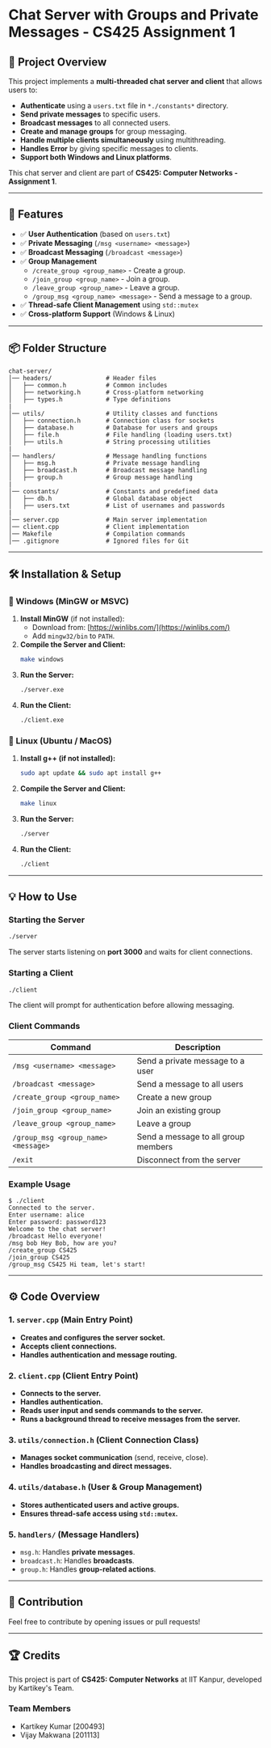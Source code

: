 # Chat Server with Groups and Private Messages - CS425 Assignment 1

## 📌 Project Overview

This project implements a **multi-threaded chat server and client** that allows users to:

- **Authenticate** using a `users.txt` file in `*./constants*` directory.
- **Send private messages** to specific users.
- **Broadcast messages** to all connected users.
- **Create and manage groups** for group messaging.
- **Handle multiple clients simultaneously** using multithreading.
- **Handles Error** by giving specific messages to clients.
- **Support both Windows and Linux platforms**.

This chat server and client are part of **CS425: Computer Networks - Assignment 1**.

---

## 🔹 Features

- ✅ **User Authentication** (based on `users.txt`)
- ✅ **Private Messaging** (`/msg <username> <message>`)
- ✅ **Broadcast Messaging** (`/broadcast <message>`)
- ✅ **Group Management**
  - `/create_group <group_name>` - Create a group.
  - `/join_group <group_name>` - Join a group.
  - `/leave_group <group_name>` - Leave a group.
  - `/group_msg <group_name> <message>` - Send a message to a group.
- ✅ **Thread-safe Client Management** using `std::mutex`
- ✅ **Cross-platform Support** (Windows & Linux)

---

## 📦 Folder Structure

```
chat-server/
│── headers/               # Header files
│   ├── common.h           # Common includes
│   ├── networking.h       # Cross-platform networking
│   ├── types.h            # Type definitions
|
│── utils/                 # Utility classes and functions
│   ├── connection.h       # Connection class for sockets
│   ├── database.h         # Database for users and groups
│   ├── file.h             # File handling (loading users.txt)
│   ├── utils.h            # String processing utilities
|
│── handlers/              # Message handling functions
│   ├── msg.h              # Private message handling
│   ├── broadcast.h        # Broadcast message handling
│   ├── group.h            # Group message handling
|
│── constants/             # Constants and predefined data
│   ├── db.h               # Global database object
│   ├── users.txt          # List of usernames and passwords
|
│── server.cpp             # Main server implementation
│── client.cpp             # Client implementation
│── Makefile               # Compilation commands
│── .gitignore             # Ignored files for Git
```

---

## 🛠️ Installation & Setup

### **🔹 Windows (MinGW or MSVC)**

1. **Install MinGW** (if not installed):
   - Download from: [https://winlibs.com/](https://winlibs.com/)
   - Add `mingw32/bin` to `PATH`.
2. **Compile the Server and Client:**
   ```sh
   make windows
   ```
3. **Run the Server:**
   ```sh
   ./server.exe
   ```
4. **Run the Client:**
   ```sh
   ./client.exe
   ```

### **🔹 Linux (Ubuntu / MacOS)**

1. **Install g++ (if not installed):**
   ```sh
   sudo apt update && sudo apt install g++
   ```
2. **Compile the Server and Client:**
   ```sh
   make linux
   ```
3. **Run the Server:**
   ```sh
   ./server
   ```
4. **Run the Client:**
   ```sh
   ./client
   ```

---

## 💡 How to Use

### **Starting the Server**

```sh
./server
```

The server starts listening on **port 3000** and waits for client connections.

### **Starting a Client**

```sh
./client
```

The client will prompt for authentication before allowing messaging.

### **Client Commands**

| Command                             | Description                         |
| ----------------------------------- | ----------------------------------- |
| `/msg <username> <message>`         | Send a private message to a user    |
| `/broadcast <message>`              | Send a message to all users         |
| `/create_group <group_name>`        | Create a new group                  |
| `/join_group <group_name>`          | Join an existing group              |
| `/leave_group <group_name>`         | Leave a group                       |
| `/group_msg <group_name> <message>` | Send a message to all group members |
| `/exit`                             | Disconnect from the server          |

### **Example Usage**

```
$ ./client
Connected to the server.
Enter username: alice
Enter password: password123
Welcome to the chat server!
/broadcast Hello everyone!
/msg bob Hey Bob, how are you?
/create_group CS425
/join_group CS425
/group_msg CS425 Hi team, let's start!
```

---

## ⚙️ Code Overview

### **1. `server.cpp` (Main Entry Point)**

- **Creates and configures the server socket.**
- **Accepts client connections.**
- **Handles authentication and message routing.**

### **2. `client.cpp` (Client Entry Point)**

- **Connects to the server.**
- **Handles authentication.**
- **Reads user input and sends commands to the server.**
- **Runs a background thread to receive messages from the server.**

### **3. `utils/connection.h` (Client Connection Class)**

- **Manages socket communication** (send, receive, close).
- **Handles broadcasting and direct messages.**

### **4. `utils/database.h` (User & Group Management)**

- **Stores authenticated users and active groups.**
- **Ensures thread-safe access using `std::mutex`.**

### **5. `handlers/` (Message Handlers)**

- `msg.h`: Handles **private messages**.
- `broadcast.h`: Handles **broadcasts**.
- `group.h`: Handles **group-related actions**.

---

## 🤝 Contribution

Feel free to contribute by opening issues or pull requests!

---

## 🏆 Credits

This project is part of **CS425: Computer Networks** at IIT Kanpur, developed by Kartikey's Team.

### Team Members

- Kartikey Kumar [200493]
- Vijay Makwana [201113]
